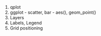 1. qplot
2. ggplot - scatter, bar - aes(), geom_point()
3. Layers
4. Labels, Legend
5. Grid positioning